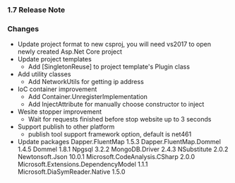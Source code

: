 ﻿### 1.7 Release Note

### Changes

- Update project format to new csproj, you will need vs2017 to open newly created Asp.Net Core project
- Update project templates
	- Add [SingletonReuse] to project template's Plugin class
- Add utility classes
	- Add NetworkUtils for getting ip address
- IoC container improvement
	- Add Container.UnregisterImplementation
	- Add InjectAttribute for manually choose constructor to inject
- Wesite stopper improvement
	- Wait for requests finished before stop website up to 3 seconds
- Support publish to other platform
	- publish tool support framework option, default is net461
- Update packages
	Dapper.FluentMap 1.5.3
	Dapper.FluentMap.Dommel 1.4.5
	Dommel 1.8.1
	Npgsql 3.2.2
	MongoDB.Driver 2.4.3
	NSubstitute 2.0.2
	Newtonsoft.Json 10.0.1
	Microsoft.CodeAnalysis.CSharp 2.0.0
	Microsoft.Extensions.DependencyModel 1.1.1
	Microsoft.DiaSymReader.Native 1.5.0
